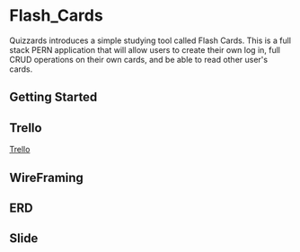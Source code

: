 # Flash_Cards

Quizzards introduces a simple studying tool called Flash Cards. This is a full stack PERN 
application that will allow users to create their own log in, full CRUD operations on their own 
cards, and be able to read other user's cards.

## Getting Started 

## Trello
[Trello](https://i.ibb.co/KXZ16y6/Screen-Shot-2022-08-11-at-10-40-22.png)
## WireFraming


## ERD


## Slide
